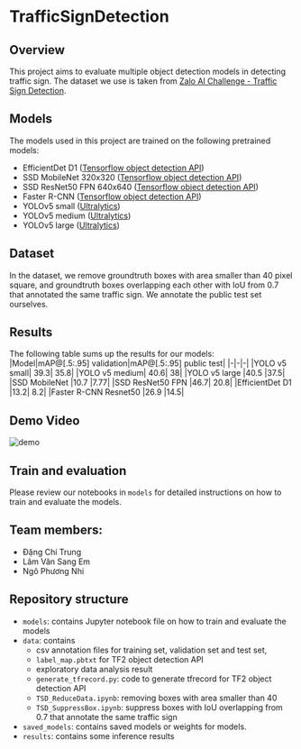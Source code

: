 ﻿# TrafficSignDetection
## Overview
This project aims to evaluate multiple object detection models in detecting traffic sign. The dataset we use is taken from [Zalo AI Challenge - Traffic Sign Detection](https://challenge.zalo.ai/portal/traffic-sign-detection). 

## Models
The models used in this project are trained on the following pretrained models:
* EfficientDet D1 ([Tensorflow object detection API](https://github.com/tensorflow/models/blob/master/research/object_detection/g3doc/tf2_detection_zoo.md))
* SSD MobileNet 320x320 ([Tensorflow object detection API](https://github.com/tensorflow/models/blob/master/research/object_detection/g3doc/tf2_detection_zoo.md))
* SSD ResNet50 FPN 640x640 ([Tensorflow object detection API](https://github.com/tensorflow/models/blob/master/research/object_detection/g3doc/tf2_detection_zoo.md))
* Faster R-CNN  ([Tensorflow object detection API](https://github.com/tensorflow/models/blob/master/research/object_detection/g3doc/tf2_detection_zoo.md))
* YOLOv5 small ([Ultralytics](https://github.com/ultralytics/yolov5))
* YOLOv5 medium ([Ultralytics](https://github.com/ultralytics/yolov5))
* YOLOv5 large ([Ultralytics](https://github.com/ultralytics/yolov5))

## Dataset
In the dataset, we remove groundtruth boxes with area smaller than 40 pixel square, and groundtruth boxes overlapping each other with IoU from 0.7 that annotated the same traffic sign. We annotate the public test set ourselves.

## Results
The following table sums up the results for our models:
|Model|mAP@[.5:.95] validation|mAP@[.5:.95] public test|
|-|-|-|
|YOLO v5 small| 39.3| 35.8|
|YOLO v5 medium| 40.6| 38|
|YOLO v5 large |40.5 |37.5|
|SSD MobileNet |10.7 |7.77|
|SSD ResNet50 FPN |46.7| 20.8|
|EfficientDet D1 |13.2| 8.2|
|Faster R-CNN Resnet50 |26.9 |14.5|

## Demo Video
![demo](./demo.gif)

## Train and evaluation
Please review our notebooks in `models` for detailed instructions on how to train and evaluate the models.

## Team members:
- Đặng Chí Trung
- Lâm Văn Sang Em
- Ngô Phương Nhi

## Repository structure
* `models`: contains Jupyter notebook file on how to train and evaluate the models
* `data`: contains 
    *  csv annotation files for training set, validation set and test set, 
    *  `label_map.pbtxt` for TF2 object detection API
    *  exploratory data analysis result
    *  `generate_tfrecord.py`: code to generate tfrecord for TF2 object detection API
    *  `TSD_ReduceData.ipynb`: removing boxes with area smaller than 40
    *  `TSD_SuppressBox.ipynb`: suppress boxes with IoU overlapping from 0.7 that annotate the same traffic sign
* `saved_models`: contains saved models or weights for models.
* `results`: contains some inference results




